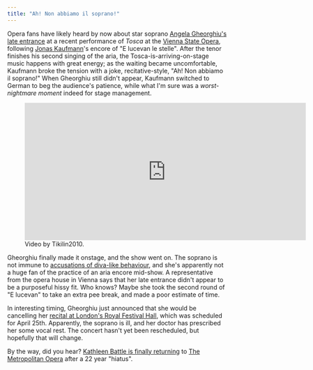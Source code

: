```yaml
---
title: "Ah! Non abbiamo il soprano!"
---
```


Opera fans have likely heard by now about star soprano [Angela Gheorghiu's late entrance](http://www.nytimes.com/2016/04/19/arts/music/tosca-angela-gheorghiu-missed-entrance.html) at a recent performance of *Tosca* at the [Vienna State Opera](/scene/companies/wiener-staatsoper/), following [Jonas Kaufmann](/scene/people/jonas-kaufmann/)'s encore of "E lucevan le stelle". After the tenor finishes his second singing of the aria, the Tosca-is-arriving-on-stage music happens with great energy; as the waiting became uncomfortable, Kaufmann broke the tension with a joke, recitative-style, "Ah! Non abbiamo il soprano!" When Gheorghiu still didn't appear, Kaufmann switched to German to beg the audience's patience, while what I'm sure was a *worst-nightmare moment* indeed for stage management.

<figure data-type="video">
<iframe width="645" height="315" src="https://www.youtube.com/embed/NnT4QTdzP_I?start=235" frameborder="0" allowfullscreen></iframe><figcaption>Video by Tikilin2010.</figcaption></figure>

Gheorghiu finally made it onstage, and the show went on. The soprano is not immune to [accusations of diva-like behaviour](http://www.nytimes.com/2016/04/19/arts/music/tosca-angela-gheorghiu-missed-entrance.html), and she's apparently not a huge fan of the practice of an aria encore mid-show. A representative from the opera house in Vienna says that her late entrance didn't appear to be a purposeful hissy fit. Who knows? Maybe she took the second round of "E lucevan" to take an extra pee break, and made a poor estimate of time.

In interesting timing, Gheorghiu just announced that she would be cancelling her [recital at London's Royal Festival Hall](http://www.southbankcentre.co.uk/whatson/angela-gheorghiu-91224), which was scheduled for April 25th. Apparently, the soprano is ill, and her doctor has prescribed her some vocal rest. The concert hasn't yet been rescheduled, but hopefully that will change.

By the way, did you hear? [Kathleen Battle is finally returning](http://www.nytimes.com/2016/04/05/arts/music/youre-unfired-kathleen-battle-is-returning-to-the-met-after-22-years.html) to [The Metropolitan Opera](/scene/companies/the-metropolitan-opera/) after a 22 year "hiatus".

